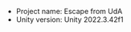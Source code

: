 <!-- UNITY CODE ASSIST INSTRUCTIONS START -->
- Project name: Escape from UdA
- Unity version: Unity 2022.3.42f1
<!-- UNITY CODE ASSIST INSTRUCTIONS END -->